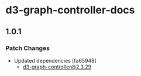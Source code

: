 # d3-graph-controller-docs

## 1.0.1

### Patch Changes

- Updated dependencies [fa65948]
  - d3-graph-controller@2.3.29
